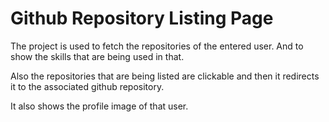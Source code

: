 
# Github Repository Listing Page

The project is used to fetch the repositories of the entered user. And to show the skills that are being used in that.

Also the repositories that are being listed are clickable and then it redirects it to the associated github repository.

It also shows the profile image of that user.
